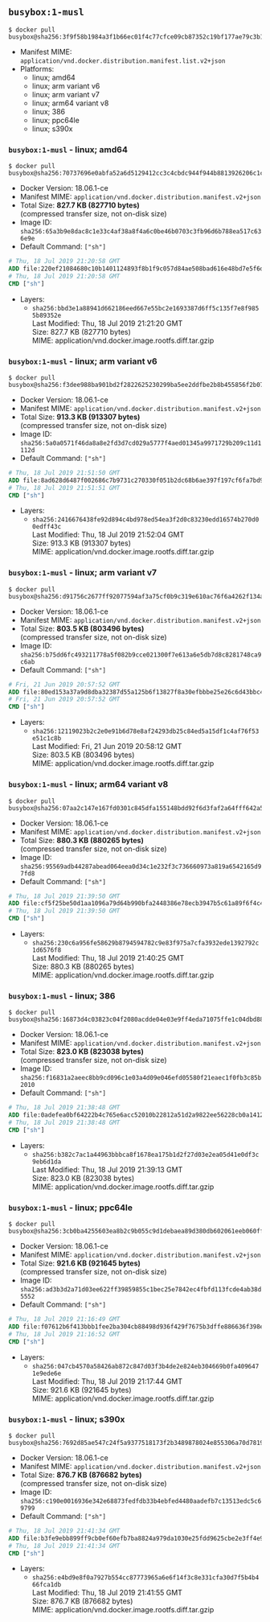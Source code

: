 ## `busybox:1-musl`

```console
$ docker pull busybox@sha256:3f9f58b1984a3f1b66ec01f4c77cfce09cb87352c19bf177ae79c3b10c4591fc
```

-	Manifest MIME: `application/vnd.docker.distribution.manifest.list.v2+json`
-	Platforms:
	-	linux; amd64
	-	linux; arm variant v6
	-	linux; arm variant v7
	-	linux; arm64 variant v8
	-	linux; 386
	-	linux; ppc64le
	-	linux; s390x

### `busybox:1-musl` - linux; amd64

```console
$ docker pull busybox@sha256:70737696e0abfa52a6d5129412cc3c4cbdc944f944b8813926206c1cfe1f32e8
```

-	Docker Version: 18.06.1-ce
-	Manifest MIME: `application/vnd.docker.distribution.manifest.v2+json`
-	Total Size: **827.7 KB (827710 bytes)**  
	(compressed transfer size, not on-disk size)
-	Image ID: `sha256:65a3b9e8dac8c1e33c4af38a8f4a6c0be46b0703c3fb96d6b788ea517c636e9e`
-	Default Command: `["sh"]`

```dockerfile
# Thu, 18 Jul 2019 21:20:58 GMT
ADD file:220ef21084680c10b1401124893f8b1f9c057d84ae508bad616e48bd7e5f6d5f in / 
# Thu, 18 Jul 2019 21:20:58 GMT
CMD ["sh"]
```

-	Layers:
	-	`sha256:bbd3e1a88941d662186eed667e55bc2e1693387d6ff5c135f7e8f9855b89352e`  
		Last Modified: Thu, 18 Jul 2019 21:21:20 GMT  
		Size: 827.7 KB (827710 bytes)  
		MIME: application/vnd.docker.image.rootfs.diff.tar.gzip

### `busybox:1-musl` - linux; arm variant v6

```console
$ docker pull busybox@sha256:f3dee988ba901bd2f2822625230299ba5ee2ddfbe2b8b455856f2b0733baf8d0
```

-	Docker Version: 18.06.1-ce
-	Manifest MIME: `application/vnd.docker.distribution.manifest.v2+json`
-	Total Size: **913.3 KB (913307 bytes)**  
	(compressed transfer size, not on-disk size)
-	Image ID: `sha256:5a0a0571f46da8a8e2fd3d7cd029a5777f4aed01345a9971729b209c11d1112d`
-	Default Command: `["sh"]`

```dockerfile
# Thu, 18 Jul 2019 21:51:50 GMT
ADD file:8ad628d6487f002686c7b9731c270330f051b2dc68b6ae397f197cf6fa7bd954 in / 
# Thu, 18 Jul 2019 21:51:51 GMT
CMD ["sh"]
```

-	Layers:
	-	`sha256:2416676438fe92d894c4bd978ed54ea3f2d0c83230edd16574b270d00edff43c`  
		Last Modified: Thu, 18 Jul 2019 21:52:04 GMT  
		Size: 913.3 KB (913307 bytes)  
		MIME: application/vnd.docker.image.rootfs.diff.tar.gzip

### `busybox:1-musl` - linux; arm variant v7

```console
$ docker pull busybox@sha256:d91756c2677ff92077594af3a75cf0b9c319e610ac76f6a4262f134aa8fec70f
```

-	Docker Version: 18.06.1-ce
-	Manifest MIME: `application/vnd.docker.distribution.manifest.v2+json`
-	Total Size: **803.5 KB (803496 bytes)**  
	(compressed transfer size, not on-disk size)
-	Image ID: `sha256:b75dd6fc493211778a5f082b9cce021300f7e613a6e5db7d8c8281748ca9c6ab`
-	Default Command: `["sh"]`

```dockerfile
# Fri, 21 Jun 2019 20:57:52 GMT
ADD file:80ed153a37a9d8dba32387d55a125b6f13827f8a30efbbbe25e26c6d43bbc486 in / 
# Fri, 21 Jun 2019 20:57:52 GMT
CMD ["sh"]
```

-	Layers:
	-	`sha256:12119023b2c2e0e91b6d78e8af24293db25c84ed5a15df1c4af76f53e51c1c8b`  
		Last Modified: Fri, 21 Jun 2019 20:58:12 GMT  
		Size: 803.5 KB (803496 bytes)  
		MIME: application/vnd.docker.image.rootfs.diff.tar.gzip

### `busybox:1-musl` - linux; arm64 variant v8

```console
$ docker pull busybox@sha256:07aa2c147e167fd0301c845dfa155148bdd92f6d3faf2a64fff642a511978197
```

-	Docker Version: 18.06.1-ce
-	Manifest MIME: `application/vnd.docker.distribution.manifest.v2+json`
-	Total Size: **880.3 KB (880265 bytes)**  
	(compressed transfer size, not on-disk size)
-	Image ID: `sha256:95569adb44287abead064eea0d34c1e232f3c736660973a819a6542165d97fd8`
-	Default Command: `["sh"]`

```dockerfile
# Thu, 18 Jul 2019 21:39:50 GMT
ADD file:cf5f25be50d1aa1096a79d64b990bfa2448386e78ecb3947b5c61a89f6f4c46c in / 
# Thu, 18 Jul 2019 21:39:50 GMT
CMD ["sh"]
```

-	Layers:
	-	`sha256:230c6a956fe58629b8794594782c9e83f975a7cfa3932ede1392792c1d6576f8`  
		Last Modified: Thu, 18 Jul 2019 21:40:25 GMT  
		Size: 880.3 KB (880265 bytes)  
		MIME: application/vnd.docker.image.rootfs.diff.tar.gzip

### `busybox:1-musl` - linux; 386

```console
$ docker pull busybox@sha256:16873d4c03823c04f2080acdde04e03e9ff4eda71075ffe1c04dbd8803bf9d73
```

-	Docker Version: 18.06.1-ce
-	Manifest MIME: `application/vnd.docker.distribution.manifest.v2+json`
-	Total Size: **823.0 KB (823038 bytes)**  
	(compressed transfer size, not on-disk size)
-	Image ID: `sha256:f16831a2aeec8bb9cd096c1e03a4d09e046efd05580f21eaec1f0fb3c85b2010`
-	Default Command: `["sh"]`

```dockerfile
# Thu, 18 Jul 2019 21:38:48 GMT
ADD file:0adefea0bf64222b4c765e6acc52010b22812a51d2a9822ee56228cb0a14124d in / 
# Thu, 18 Jul 2019 21:38:48 GMT
CMD ["sh"]
```

-	Layers:
	-	`sha256:b382c7ac1a44963bbbca8f1678ea175b1d2f27d03e2ea05d41e0df3c9eb6d1da`  
		Last Modified: Thu, 18 Jul 2019 21:39:13 GMT  
		Size: 823.0 KB (823038 bytes)  
		MIME: application/vnd.docker.image.rootfs.diff.tar.gzip

### `busybox:1-musl` - linux; ppc64le

```console
$ docker pull busybox@sha256:3cb0ba4255603ea8b2c9b055c9d1debaea89d380db602061eeb060ffdc838275
```

-	Docker Version: 18.06.1-ce
-	Manifest MIME: `application/vnd.docker.distribution.manifest.v2+json`
-	Total Size: **921.6 KB (921645 bytes)**  
	(compressed transfer size, not on-disk size)
-	Image ID: `sha256:ad3b3d2a71d03ee622ff39859855c1bec25e7842ec4fbfd113fcde4ab38d5552`
-	Default Command: `["sh"]`

```dockerfile
# Thu, 18 Jul 2019 21:16:49 GMT
ADD file:f07612b6f413bbb1fee2ba304cb88498d936f429f7675b3dffe886636f398ef5 in / 
# Thu, 18 Jul 2019 21:16:52 GMT
CMD ["sh"]
```

-	Layers:
	-	`sha256:047cb4570a58426ab872c847d03f3b4de2e824eb304669b0fa4096471e9ede6e`  
		Last Modified: Thu, 18 Jul 2019 21:17:44 GMT  
		Size: 921.6 KB (921645 bytes)  
		MIME: application/vnd.docker.image.rootfs.diff.tar.gzip

### `busybox:1-musl` - linux; s390x

```console
$ docker pull busybox@sha256:7692d85ae547c24f5a9377518173f2b3489878024e855306a70d781941ff44c3
```

-	Docker Version: 18.06.1-ce
-	Manifest MIME: `application/vnd.docker.distribution.manifest.v2+json`
-	Total Size: **876.7 KB (876682 bytes)**  
	(compressed transfer size, not on-disk size)
-	Image ID: `sha256:c190e0016936e342e68873fedfdb33b4ebfed4480aadefb7c13513edc5c69799`
-	Default Command: `["sh"]`

```dockerfile
# Thu, 18 Jul 2019 21:41:34 GMT
ADD file:b3fe9ebb899ff9cb0ef60efb7ba8824a979da1030e25fdd9625cbe2e3ff4e909 in / 
# Thu, 18 Jul 2019 21:41:34 GMT
CMD ["sh"]
```

-	Layers:
	-	`sha256:e4bd9e8f0a7927b554cc87773965a6e6f14f3c8e331cfa30d7f5b4b466fca1db`  
		Last Modified: Thu, 18 Jul 2019 21:41:55 GMT  
		Size: 876.7 KB (876682 bytes)  
		MIME: application/vnd.docker.image.rootfs.diff.tar.gzip
